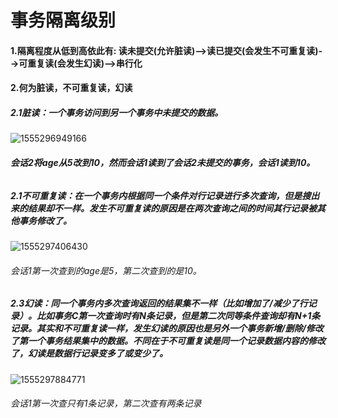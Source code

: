 # 事务隔离级别

#### 1.隔离程度从低到高依此有:   读未提交(允许脏读)-->读已提交(会发生不可重复读)-->可重复读(会发生幻读)-->串行化

#### 2.何为脏读，不可重复读，幻读

##### 2.1脏读：一个事务访问到另一个事务中未提交的数据。

![1555296949166](C:\Users\Han\AppData\Roaming\Typora\typora-user-images\1555296949166.png)



###### **会话2将age从5改到10，然而会话1读到了会话2未提交的事务，会话1读到10。**

##### 2.1不可重复读：在一个事务内根据同一个条件对行记录进行多次查询，但是搜出来的结果却不一样。发生不可重复读的原因是在两次查询之间的时间其行记录被其他事务修改了。

![1555297406430](C:\Users\Han\AppData\Roaming\Typora\typora-user-images\1555297406430.png)

###### 会话1第一次查到的age是5，第二次查到的是10。

##### 2.3幻读：同一个事务内多次查询返回的结果集不一样（比如增加了/减少了行记录）。比如事务C第一次查询时有N条记录，但是第二次同等条件查询却有N+1条记录。其实和不可重复读一样，发生幻读的原因也是另外一个事务新增/删除/修改了第一个事务结果集中的数据。不同在于不可重复读是同一个记录数据内容的修改了，幻读是数据行记录变多了或变少了。

![1555297884771](C:\Users\Han\AppData\Roaming\Typora\typora-user-images\1555297884771.png)

###### 会话1第一次查只有1条记录，第二次查有两条记录

